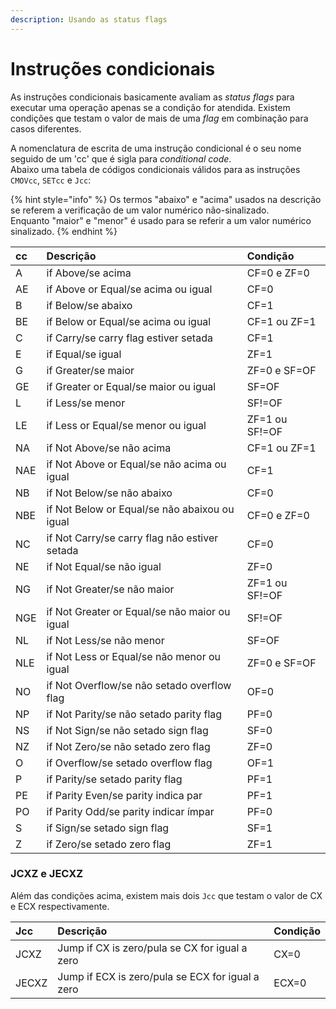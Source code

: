 ```yaml
---
description: Usando as status flags
---
```


# Instruções condicionais

As instruções condicionais basicamente avaliam as _status flags_ para executar uma operação apenas se a condição for atendida. Existem condições que testam o valor de mais de uma _flag_ em combinação para casos diferentes.

A nomenclatura de escrita de uma instrução condicional é o seu nome seguido de um 'cc' que é sigla para _conditional code_.  
Abaixo uma tabela de códigos condicionais válidos para as instruções `CMOVcc`, `SETcc` e `Jcc`:

{% hint style="info" %}
Os termos "abaixo" e "acima" usados na descrição se referem a verificação de um valor numérico não-sinalizado.  
Enquanto "maior" e "menor" é usado para se referir a um valor numérico sinalizado.
{% endhint %}

| cc | Descrição | Condição |
| :--- | :--- | :--- |
| A | if Above/se acima | CF=0 e ZF=0 |
| AE | if Above or Equal/se acima ou igual | CF=0 |
| B | if Below/se abaixo | CF=1 |
| BE | if Below or Equal/se acima ou igual | CF=1 ou ZF=1 |
| C | if Carry/se carry flag estiver setada | CF=1 |
| E | if Equal/se igual | ZF=1 |
| G | if Greater/se maior | ZF=0 e SF=OF |
| GE | if Greater or Equal/se maior ou igual | SF=OF |
| L | if Less/se menor | SF!=OF |
| LE | if Less or Equal/se menor ou igual | ZF=1 ou SF!=OF |
| NA | if Not Above/se não acima | CF=1 ou ZF=1 |
| NAE | if Not Above or Equal/se não acima ou igual | CF=1 |
| NB | if Not Below/se não abaixo | CF=0 |
| NBE | if Not Below or Equal/se não abaixou ou igual | CF=0 e ZF=0 |
| NC | if Not Carry/se carry flag não estiver setada | CF=0 |
| NE | if Not Equal/se não igual | ZF=0 |
| NG | if Not Greater/se não maior | ZF=1 ou SF!=OF |
| NGE | if Not Greater or Equal/se não maior ou igual | SF!=OF |
| NL | if Not Less/se não menor | SF=OF |
| NLE | if Not Less or Equal/se não menor ou igual | ZF=0 e SF=OF |
| NO | if Not Overflow/se não setado overflow flag | OF=0 |
| NP | if Not Parity/se não setado parity flag | PF=0 |
| NS | if Not Sign/se não setado sign flag | SF=0 |
| NZ | if Not Zero/se não setado zero flag | ZF=0 |
| O | if Overflow/se setado overflow flag | OF=1 |
| P | if Parity/se setado parity flag | PF=1 |
| PE | if Parity Even/se parity indica par | PF=1 |
| PO | if Parity Odd/se parity indicar ímpar | PF=0 |
| S | if Sign/se setado sign flag | SF=1 |
| Z | if Zero/se setado zero flag | ZF=1 |

### JCXZ e JECXZ

Além das condições acima, existem mais dois `Jcc` que testam o valor de CX e ECX respectivamente.

| Jcc | Descrição | Condição |
| :--- | :--- | :--- |
| JCXZ | Jump if CX is zero/pula se CX for igual a zero | CX=0 |
| JECXZ | Jump if ECX is zero/pula se ECX for igual a zero | ECX=0 |



